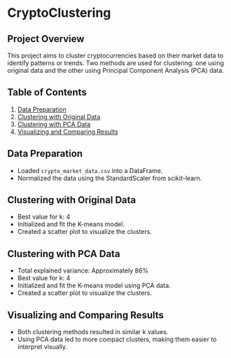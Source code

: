 # CryptoClustering
 
## Project Overview

This project aims to cluster cryptocurrencies based on their market data to identify patterns or trends. Two methods are used for clustering: one using original data and the other using Principal Component Analysis (PCA) data.

## Table of Contents

1. [Data Preparation](#data-preparation)
2. [Clustering with Original Data](#clustering-with-original-data)
3. [Clustering with PCA Data](#clustering-with-pca-data)
4. [Visualizing and Comparing Results](#visualizing-and-comparing-results)

## Data Preparation

* Loaded `crypto_market_data.csv` into a DataFrame.
* Normalized the data using the StandardScaler from scikit-learn.

## Clustering with Original Data

* Best value for k: 4
* Initialized and fit the K-means model.
* Created a scatter plot to visualize the clusters.

## Clustering with PCA Data

* Total explained variance: Approximately 86%
* Best value for k: 4
* Initialized and fit the K-means model using PCA data.
* Created a scatter plot to visualize the clusters.

## Visualizing and Comparing Results

* Both clustering methods resulted in similar k values.
* Using PCA data led to more compact clusters, making them easier to interpret visually.

